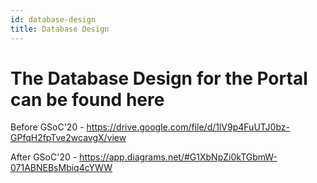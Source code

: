 ```yaml
---
id: database-design
title: Database Design
---
```


# The Database Design for the Portal can be found here

Before GSoC'20 - https://drive.google.com/file/d/1lV9p4FuUTJ0bz-GPfqH2fpTve2wcavgX/view

After GSoC'20 - https://app.diagrams.net/#G1XbNpZi0kTGbmW-071ABNEBsMbiq4cYWW
